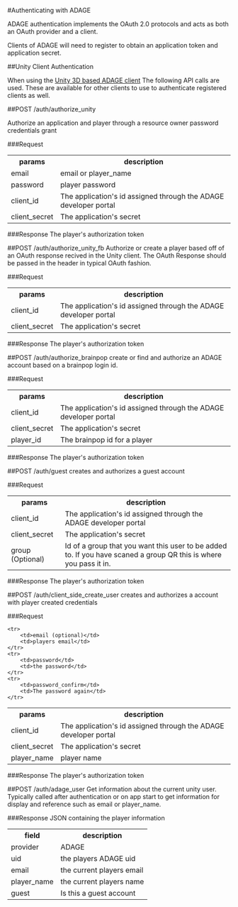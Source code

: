 #Authenticating with ADAGE

ADAGE authentication implements the OAuth 2.0 protocols and acts as both an OAuth provider and a client.

Clients of ADAGE will need to register to obtain an application token and application secret. 

##Unity Client Authentication

When using the [Unity 3D based ADAGE client](https://github.com/wids-eria/adage_unity_client) The following API calls are used. These are available for other clients to use to authenticate registered clients as well.

##POST /auth/authorize_unity

Authorize an application and player through a resource owner password credentials grant

###Request
<table>
    <tr> 
        <th>params</th>
        <th>description</th>
    </tr>
    <tr>
        <td>email</td>
        <td>email or player_name </td>
    </tr>
    <tr>
        <td>password</td>
        <td>player password</td>
    </tr>
     <tr>
        <td>client_id</td>
        <td>The application's id assigned through the ADAGE developer portal</td>
    </tr>
	 <tr>
        <td>client_secret</td>
        <td>The application's secret</td>
    </tr>
</table>

###Response
The player's authorization token

##POST /auth/authorize_unity_fb
Authorize or create a player based off of an OAuth response recived in the Unity client. The OAuth Response should be passed in the header in typical OAuth fashion.

###Request
<table>
    <tr> 
        <th>params</th>
        <th>description</th>
    </tr>
    <tr>
        <td>client_id</td>
        <td>The application's id assigned through the ADAGE developer portal</td>
    </tr>
	 <tr>
        <td>client_secret</td>
        <td>The application's secret</td>
    </tr>
</table>

###Response
The player's authorization token

##POST /auth/authorize_brainpop
create or find and authorize an ADAGE account based on a brainpop login id.

###Request
<table>
    <tr> 
        <th>params</th>
        <th>description</th>
    </tr>
    <tr>
        <td>client_id</td>
        <td>The application's id assigned through the ADAGE developer portal</td>
    </tr>
	 <tr>
        <td>client_secret</td>
        <td>The application's secret</td>
    </tr>
    <tr>
    	<td>player_id</td>
    	<td>The brainpop id for a player</td>
   	</tr>
</table>

###Response
The player's authorization token

##POST /auth/guest
creates and authorizes a guest account

###Request
<table>
    <tr> 
        <th>params</th>
        <th>description</th>
    </tr>
    <tr>
        <td>client_id</td>
        <td>The application's id assigned through the ADAGE developer portal</td>
    </tr>
	 <tr>
        <td>client_secret</td>
        <td>The application's secret</td>
    </tr>
    <tr>
        <td>group (Optional)</td>
        <td>Id of a group that you want this user to be added to. If you have scaned a group QR this is where you pass it in.</td>
    </tr>
</table>

###Response
The player's authorization token

##POST /auth/client_side_create_user
creates and authorizes a account with player created credentials

###Request
<table>
    <tr> 
        <th>params</th>
        <th>description</th>
    </tr>
    <tr>
        <td>client_id</td>
        <td>The application's id assigned through the ADAGE developer portal</td>
    </tr>
	 <tr>
        <td>client_secret</td>
        <td>The application's secret</td>
    </tr>
    <tr>
        <td>player_name</td>
        <td>player name</td>
    </tr>

	<tr>
        <td>email (optional)</td>
        <td>players email</td>
    </tr>
    <tr>
        <td>password</td>
        <td>the password</td>
    </tr>
	<tr>
        <td>password_confirm</td>
        <td>The password again</td>
    </tr>
</table>

###Response
The player's authorization token


##POST /auth/adage_user
Get information about the current unity user. Typically called after authentication or on app start to get information for display and reference such as email or player_name.

###Response
JSON containing the player information

<table>
    <tr> 
        <th>field</th>
        <th>description</th>
    </tr>
    <tr>
        <td>provider</td>
        <td>ADAGE</td>
    </tr>
	<tr>
        <td>uid</td>
        <td>the players ADAGE uid</td>
    </tr>
    <tr>
        <td>email</td>
        <td>the current players email</td>
    </tr>
    <tr>
        <td>player_name</td>
        <td>the current players name</td>
    </tr>
    <tr>
        <td>guest</td>
        <td>Is this a guest account</td>
    </tr>    
</table>
